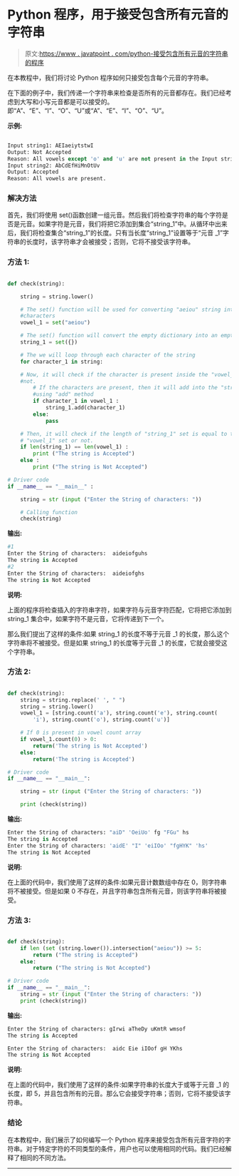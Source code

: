 # Python 程序，用于接受包含所有元音的字符串

> 原文:[https://www . javatpoint . com/python-接受包含所有元音的字符串的程序](https://www.javatpoint.com/python-program-for-accepting-the-strings-which-contains-all-vowels)

在本教程中，我们将讨论 Python 程序如何只接受包含每个元音的字符串。

在下面的例子中，我们传递一个字符串来检查是否所有的元音都存在。我们已经考虑到大写和小写元音都是可以接受的。即“A”、“E”、“I”、“O”、“U”或“A”、“E”、“I”、“O”、“U”。

**示例:**

```py

Input string1: AEIaeiytstwI
Output: Not Accepted
Reason: All vowels except 'o' and 'u' are not present in the Input string1
Input string2: AbCdEfHiMnOtUv
Output: Accepted
Reason: All vowels are present.

```

### 解决方法

首先，我们将使用 set()函数创建一组元音。然后我们将检查字符串的每个字符是否是元音。如果字符是元音，我们将把它添加到集合“string_1”中。从循环中出来后，我们将检查集合“string_1”的长度。只有当长度“string_1”设置等于“元音 _1”字符串的长度时，该字符串才会被接受；否则，它将不接受该字符串。

### 方法 1:

```py

def check(string):

    string = string.lower()

    # The set() function will be used for converting "aeiou" string into set of
    #characters
    vowel_1 = set("aeiou")

    # The set() function will convert the empty dictionary into an empty set
    string_1 = set({})

    # The we will loop through each character of the string
    for character_1 in string:

    # Now, it will check if the character is present inside the "vowel_1" set or
    #not. 
        # If the characters are present, then it will add into the "string_1" set by
        #using "add" method
        if character_1 in vowel_1 :
            string_1.add(character_1)
        else:
            pass

    # Then, it will check if the length of "string_1" set is equal to the length of
    # "vowel_1" set or not. 
    if len(string_1) == len(vowel_1) :
        print ("The string is Accepted")
    else :
        print ("The string is Not Accepted")

# Driver code
if __name__ == "__main__" :

    string = str (input ("Enter the String of characters: "))

    # Calling function
    check(string)

```

**输出:**

```py
#1
Enter the String of characters:  aideiofguhs
The string is Accepted
#2
Enter the String of characters:  aideiofghs
The string is Not Accepted

```

**说明:**

上面的程序将检查插入的字符串字符，如果字符与元音字符匹配，它将把它添加到 string_1 集合中，如果字符不是元音，它将传递到下一个。

那么我们提出了这样的条件:如果 string_1 的长度不等于元音 _1 的长度，那么这个字符串将不被接受。但是如果 string_1 的长度等于元音 _1 的长度，它就会接受这个字符串。

### 方法 2:

```py

def check(string):
    string = string.replace(' ', " ")
    string = string.lower()
    vowel_1 = [string.count('a'), string.count('e'), string.count(
        'i'), string.count('o'), string.count('u')]

    # If 0 is present in vowel count array
    if vowel_1.count(0) > 0:
        return('The string is Not Accepted')
    else:
        return('The string is Accepted')

# Driver code
if __name__ == "__main__":

    string = str (input ("Enter the String of characters: "))

    print (check(string))

```

**输出:**

```py
Enter the String of characters: "aiD" 'OeiUo' fg "FGu" hs
The string is Accepted
Enter the String of characters: 'aidE' "I" 'eiIOo' "fgHYK" 'hs'
The string is Not Accepted

```

**说明:**

在上面的代码中，我们使用了这样的条件:如果元音计数数组中存在 0，则字符串将不被接受。但是如果 0 不存在，并且字符串包含所有元音，则该字符串将被接受。

### 方法 3:

```py

def check(string):
    if len (set (string.lower()).intersection("aeiou")) >= 5:
        return ("The string is Accepted")
    else:
        return ("The string is Not Accepted")

# Driver code
if __name__ == "__main__":
    string = str (input ("Enter the String of characters: "))
    print (check(string))

```

**输出:**

```py
Enter the String of characters: gIrwi aTheDy uKmtR wmsof
The string is Accepted

Enter the String of characters:  aidc Eie iIOof gH YKhs
The string is Not Accepted

```

**说明:**

在上面的代码中，我们使用了这样的条件:如果字符串的长度大于或等于元音 _1 的长度，即 5，并且包含所有的元音。那么它会接受字符串；否则，它将不接受该字符串。

### 结论

在本教程中，我们展示了如何编写一个 Python 程序来接受包含所有元音字符的字符串。对于特定字符的不同类型的条件，用户也可以使用相同的代码。我们已经解释了相同的不同方法。

* * *